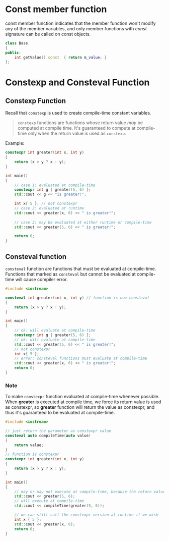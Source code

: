 # Const member function
const member function indicates that the member function won't modify any of the member variables, and only member functions with *const* signature can be called on const objects.
```cpp
class Base
{
public:
    int getValue() const  { return m_value; }
};
```
# Constexp and Consteval Function
## Constexp Function
Recall that `constexp` is used to create compile-time constant variables.

> `constexp` functions are functions whose return value *may* be computed at compile time.
> It's guaranteed to compute at compile-time only when the return value is used as `constexp`.

Example:

```cpp
constexpr int greater(int x, int y)
{
    return (x > y ? x : y);
}

int main()
{
	// case 1: evaluated at compile-time
    constexpr int g { greater(5, 6) };            
    std::cout << g << "is greater!";

    int x{ 5 }; // not constexpr
	// case 2: evaluated at runtime
    std::cout << greater(x, 6) << " is greater!";
	
	// case 3: may be evaluated at either runtime or compile-time
    std::cout << greater(5, 6) << " is greater!"; 

    return 0;
}
```

## Consteval function
`consteval` function are functions that must be evaluated at compile-time.
Functions that marked as `consteval` but cannot be evaluated at compile-time will cause compiler error.

```cpp
#include <iostream>

consteval int greater(int x, int y) // function is now consteval
{
    return (x > y ? x : y);
}

int main()
{
	// ok: will evaluate at compile-time
    constexpr int g { greater(5, 6) };
	// ok: will evaluate at compile-time
    std::cout << greater(5, 6) << " is greater!";
	// not constexpr
    int x{ 5 };
	// error: consteval functions must evaluate at compile-time
    std::cout << greater(x, 6) << " is greater!";
    return 0;
}
```

### Note
To make `constexpr` function evaluated at compile-time whenever possible.
When **greater** is executed at compile time, we force its return value is used as constexpr, so **greater** function will return the value as constexpr, and thus it's guaranteed to be evaluated at compile-time.
```cpp
#include <iostream>

// just return the parameter as constexpr value
consteval auto compileTime(auto value)
{
    return value;
}
// function is constexpr
constexpr int greater(int x, int y)
{
    return (x > y ? x : y);
}

int main()
{
	// may or may not execute at compile-time, because the return value is not used as constexpr
    std::cout << greater(5, 6); 
	// will execute at compile-time
    std::cout << compileTime(greater(5, 6));

	// we can still call the constexpr version at runtime if we wish
    int x { 5 };
    std::cout << greater(x, 6);
    return 0;
}
```
